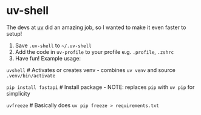 # uv-shell
The devs at [uv](https://github.com/astral-sh/uv) did an amazing job, so I wanted to make it even faster to setup!

1. Save `.uv-shell` to `~/.uv-shell`
2. Add the code in `uv-profile` to your profile e.g. `.profile`, `.zshrc`
3. Have fun! Example usage:
   
`uvshell`     # Activates or creates venv - combines `uv venv` and source `.venv/bin/activate`

`pip install fastapi`  # Install package - NOTE: replaces `pip` with `uv pip` for simplicity

`uvfreeze`    # Basically does `uv pip freeze > requirements.txt`
